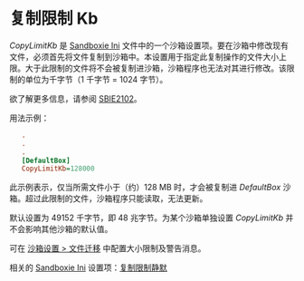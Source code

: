 # 复制限制 Kb

_CopyLimitKb_ 是 [Sandboxie Ini](SandboxieIni.md) 文件中的一个沙箱设置项。要在沙箱中修改现有文件，必须首先将文件复制到沙箱中。本设置用于指定此复制操作的文件大小上限。大于此限制的文件将不会被复制进沙箱，沙箱程序也无法对其进行修改。该限制的单位为千字节（1 千字节 = 1024 字节）。

欲了解更多信息，请参阅 [SBIE2102](SBIE2102.md)。

用法示例：

```ini
   .
   .
   .
   [DefaultBox]
   CopyLimitKb=128000
```

此示例表示，仅当所需文件小于（约）128 MB 时，才会被复制进 _DefaultBox_ 沙箱。超过此限制的文件，沙箱程序只能读取，无法更新。

默认设置为 49152 千字节，即 48 兆字节。为某个沙箱单独设置 _CopyLimitKb_ 并不会影响其他沙箱的默认值。

可在 [沙箱设置 > 文件迁移](FileMigrationSettings.md) 中配置大小限制及警告消息。

相关的 [Sandboxie Ini](SandboxieIni.md) 设置项：[复制限制静默](CopyLimitSilent.md)